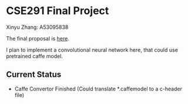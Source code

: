 # CSE291 Final Project #

Xinyu Zhang: A53095838


The final proposal is [here](https://bitbucket.org/xyz0/cse291_fpga_cv_final_project/raw/e48ee0cbc8ad6b3cb228b393b28d1f3fb2ef80b9/Final_Proposal.pdf).


I plan to implement a convolutional neural network here, that could use pretrained caffe model. 


## Current Status

- Caffe Convertor Finished (Could translate *.caffemodel to a c-header file)